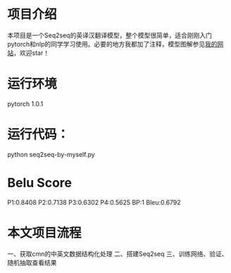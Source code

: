 # 项目介绍
本项目是一个Seq2seq的英译汉翻译模型，整个模型很简单，适合刚刚入门pytorch和nlp的同学学习使用。必要的地方我都加了注释，模型图解参见[我的网站](http://www.big-what-ever.cn/index.php/2020/06/10/%e5%9b%be%e8%a7%a3seq2seq-attention%e6%a8%a1%e5%9e%8b/)，欢迎star！



# 运行环境
pytorch 1.0.1

# 运行代码：
python seq2seq-by-myself.py

# Belu Score
P1:0.8408
P2:0.7138
P3:0.6302
P4:0.5625
BP:1
Bleu:0.6792

# 本文项目流程
一、获取cmn的中英文数据结构化处理
二、搭建Seq2seq
三、训练网络、验证、随机抽取查看结果
